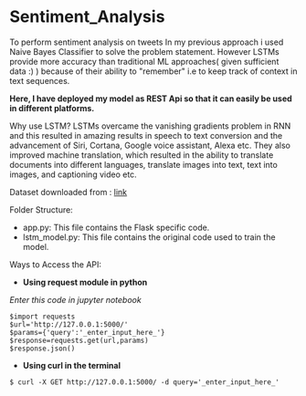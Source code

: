 # Sentiment_Analysis
To perform sentiment analysis on tweets
In my previous approach i used Naive Bayes Classifier to solve the problem statement. However LSTMs provide more accuracy than traditional ML approaches( given sufficient data :) ) because of their ability to "remember" i.e to keep track of context in text sequences.

**Here, I have deployed my model as REST Api so that it can easily be used in different platforms.**

Why use LSTM?
LSTMs overcame the vanishing gradients problem in RNN and this resulted in amazing results in speech to text conversion and the advancement of Siri, Cortana, Google voice assistant, Alexa etc. 
They also improved machine translation, which resulted in the ability to translate documents into different languages, translate images into text, text into images, and captioning video etc.

Dataset downloaded from : [link](https://www.kaggle.com/crowdflower/first-gop-debate-twitter-sentiment#)

Folder Structure:
- app.py: This file contains the Flask specific code.
- lstm_model.py: This file contains the original code used to train the model.

Ways to Access the API:
- **Using request module in python** 

*Enter this code in jupyter notebook*
```
$import requests
$url='http://127.0.0.1:5000/'
$params={'query':'_enter_input_here_'}
$response=requests.get(url,params) 
$response.json()  
```  
- **Using curl in the terminal**
```
$ curl -X GET http://127.0.0.1:5000/ -d query='_enter_input_here_'
```
